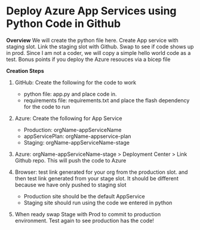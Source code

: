 # Deploy Azure App Services using Python Code in Github

**Overview**
We will create the python file here. Create App service with staging slot. Link the staging slot with Github. Swap to see if code shows up in prod. Since I am not a coder, we will copy a simple hello world code as a test. Bonus points if you deploy the Azure resouces via a bicep file

**Creation Steps**

1. GitHub: Create the following for the code to work
   - python file: app.py and place code in.
   - requirements file: requirements.txt and place the flash dependency for the code to run
    
2. Azure: Create the following for App Service
   - Production: orgName-appServiceName 
   - appServicePlan: orgName-appservice-plan
   - Staging: orgName-appServiceName-stage

3. Azure: orgName-appServiceName-stage > Deployment Center > Link Github repo. This will push the code to Azure

4. Browser: test link generated for your org from the production slot. and then test link generated from your stage slot. It should be different because we have only pushed to staging slot 
   - Production site should be the default AppService
   - Staging site should run using the code we entered in python

5. When ready swap Stage with Prod to commit to production environment. Test again to see production has the code!
